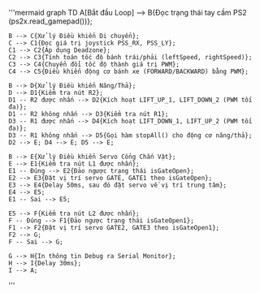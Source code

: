 '''mermaid
graph TD
    A[Bắt đầu Loop] --> B{Đọc trạng thái tay cầm PS2 (ps2x.read_gamepad())};

    B --> C{Xử lý Điều khiển Di chuyển};
    C --> C1{Đọc giá trị joystick PSS_RX, PSS_LY};
    C1 --> C2{Áp dụng Deadzone};
    C2 --> C3{Tính toán tốc độ bánh trái/phải (leftSpeed, rightSpeed)};
    C3 --> C4{Chuyển đổi tốc độ thành giá trị PWM};
    C4 --> C5{Điều khiển động cơ bánh xe (FORWARD/BACKWARD) bằng PWM};

    B --> D{Xử lý Điều khiển Nâng/Thả};
    D --> D1{Kiểm tra nút R2};
    D1 -- R2 được nhấn --> D2{Kích hoạt LIFT_UP_1, LIFT_DOWN_2 (PWM tối đa)};
    D1 -- R2 không nhấn --> D3{Kiểm tra nút R1};
    D3 -- R1 được nhấn --> D4{Kích hoạt LIFT_DOWN_1, LIFT_UP_2 (PWM tối đa)};
    D3 -- R1 không nhấn --> D5{Gọi hàm stopAll() cho động cơ nâng/thả};
    D2 --> E; D4 --> E; D5 --> E;

    B --> E{Xử lý Điều khiển Servo Cổng Chắn Vật};
    E --> E1{Kiểm tra nút L1 được nhấn};
    E1 -- Đúng --> E2{Đảo ngược trạng thái isGateOpen};
    E2 --> E3{Đặt vị trí servo GATE, GATE1 theo isGateOpen};
    E3 --> E4{Delay 50ms, sau đó đặt servo về vị trí trung tâm};
    E4 --> E5;
    E1 -- Sai --> E5;

    E5 --> F{Kiểm tra nút L2 được nhấn};
    F -- Đúng --> F1{Đảo ngược trạng thái isGateOpen1};
    F1 --> F2{Đặt vị trí servo GATE2, GATE3 theo isGateOpen1};
    F2 --> G;
    F -- Sai --> G;

    G --> H{In thông tin Debug ra Serial Monitor};
    H --> I{Delay 30ms};
    I --> A;
'''